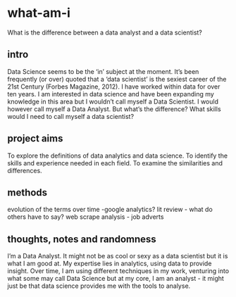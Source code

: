# what-am-i
What is the difference between a data analyst and a data scientist?

## intro
Data Science seems to be the ‘in’ subject at the moment. It’s been frequently (or over) quoted that a ‘data scientist’ is the sexiest career of the 21st Century (Forbes Magazine, 2012). I have worked within data for over ten years. I am interested in data science and have been expanding my knowledge in this area but I wouldn’t call myself a Data Scientist. I would however call myself a Data Analyst. But what’s the difference? What skills would I need to call myself a data scientist? 

## project aims
To explore the definitions of data analytics and data science.
To identify the skills and experience needed in each field.
To examine the similarities and differences.

## methods

evolution of the terms over time -google analytics?
lit review - what do others have to say?
web scrape analysis - job adverts





## thoughts, notes and randomness
I’m a Data Analyst. It might not be as cool or sexy as a data scientist but it is what I am good at. My expertise lies in analytics, using data to provide insight. Over time, I am using different techniques in my work, venturing into what some may call Data Science but at my core, I am an analyst - it might just be that data science provides me with the tools to analyse.

